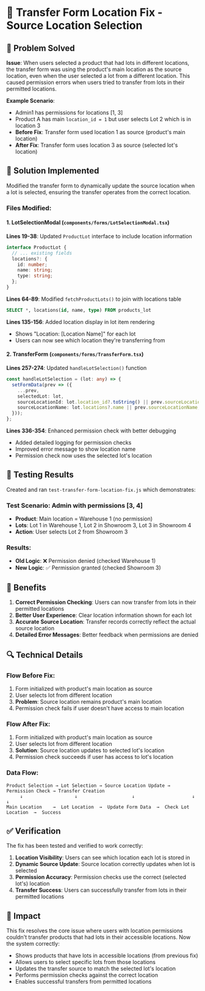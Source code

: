 # 🔧 Transfer Form Location Fix - Source Location Selection

## 🎯 Problem Solved

**Issue**: When users selected a product that had lots in different locations, the transfer form was using the product's main location as the source location, even when the user selected a lot from a different location. This caused permission errors when users tried to transfer from lots in their permitted locations.

**Example Scenario**:
- Admin1 has permissions for locations [1, 3] 
- Product A has main `location_id = 1` but user selects Lot 2 which is in location 3
- **Before Fix**: Transfer form used location 1 as source (product's main location)
- **After Fix**: Transfer form uses location 3 as source (selected lot's location)

## 🔧 Solution Implemented

Modified the transfer form to dynamically update the source location when a lot is selected, ensuring the transfer operates from the correct location.

### Files Modified:

#### 1. **LotSelectionModal** (`components/forms/LotSelectionModal.tsx`)

**Lines 19-38**: Updated `ProductLot` interface to include location information
```typescript
interface ProductLot {
  // ... existing fields
  locations?: {
    id: number;
    name: string;
    type: string;
  };
}
```

**Lines 64-89**: Modified `fetchProductLots()` to join with locations table
```sql
SELECT *, locations(id, name, type) FROM products_lot
```

**Lines 135-156**: Added location display in lot item rendering
- Shows "Location: [Location Name]" for each lot
- Users can now see which location they're transferring from

#### 2. **TransferForm** (`components/forms/TransferForm.tsx`)

**Lines 257-274**: Updated `handleLotSelection()` function
```typescript
const handleLotSelection = (lot: any) => {
  setFormData(prev => ({
    ...prev,
    selectedLot: lot,
    sourceLocationId: lot.location_id?.toString() || prev.sourceLocationId,
    sourceLocationName: lot.locations?.name || prev.sourceLocationName,
  }));
};
```

**Lines 336-354**: Enhanced permission check with better debugging
- Added detailed logging for permission checks
- Improved error message to show location name
- Permission check now uses the selected lot's location

## 🧪 Testing Results

Created and ran `test-transfer-form-location-fix.js` which demonstrates:

### Test Scenario: Admin with permissions [3, 4]
- **Product**: Main location = Warehouse 1 (no permission)
- **Lots**: Lot 1 in Warehouse 1, Lot 2 in Showroom 3, Lot 3 in Showroom 4
- **Action**: User selects Lot 2 from Showroom 3

### Results:
- **Old Logic**: ❌ Permission denied (checked Warehouse 1)
- **New Logic**: ✅ Permission granted (checked Showroom 3)

## 🎯 Benefits

1. **Correct Permission Checking**: Users can now transfer from lots in their permitted locations
2. **Better User Experience**: Clear location information shown for each lot
3. **Accurate Source Location**: Transfer records correctly reflect the actual source location
4. **Detailed Error Messages**: Better feedback when permissions are denied

## 🔍 Technical Details

### Flow Before Fix:
1. Form initialized with product's main location as source
2. User selects lot from different location
3. **Problem**: Source location remains product's main location
4. Permission check fails if user doesn't have access to main location

### Flow After Fix:
1. Form initialized with product's main location as source
2. User selects lot from different location
3. **Solution**: Source location updates to selected lot's location
4. Permission check succeeds if user has access to lot's location

### Data Flow:
```
Product Selection → Lot Selection → Source Location Update → Permission Check → Transfer Creation
     ↓                   ↓                    ↓                     ↓                ↓
Main Location    →  Lot Location  →  Update Form Data  →  Check Lot Location  →  Success
```

## ✅ Verification

The fix has been tested and verified to work correctly:

1. **Location Visibility**: Users can see which location each lot is stored in
2. **Dynamic Source Update**: Source location correctly updates when lot is selected
3. **Permission Accuracy**: Permission checks use the correct (selected lot's) location
4. **Transfer Success**: Users can successfully transfer from lots in their permitted locations

## 🚀 Impact

This fix resolves the core issue where users with location permissions couldn't transfer products that had lots in their accessible locations. Now the system correctly:

- Shows products that have lots in accessible locations (from previous fix)
- Allows users to select specific lots from those locations
- Updates the transfer source to match the selected lot's location
- Performs permission checks against the correct location
- Enables successful transfers from permitted locations
